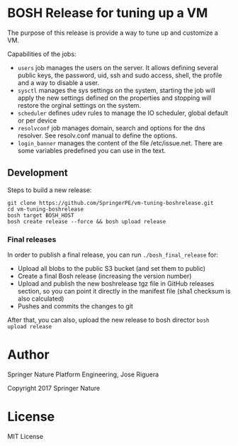 # BOSH Release for tuning up a VM

The purpose of this release is provide a way to tune up and customize a VM.

Capabilities of the jobs:

* `users` job manages the users on the server. It allows defining several public keys,
  the password, uid, ssh and sudo access, shell, the profile and a way to disable a user.
* `sysctl` manages the sys settings on the system, starting the job will apply the 
  new settings defined on the properties and stopping will restore the orginal settings
  on the system.
* `scheduler` defines udev rules to manage the IO scheduler, global default or per device
* `resolvconf` job manages domain, search and options for the dns resolver. See 
  resolv.conf manual to define the options.
* `login_banner` manages the content of the file /etc/issue.net. There are
  some variables predefined you can use in the text.


## Development

Steps to build a new release:

```
git clone https://github.com/SpringerPE/vm-tuning-boshrelease.git
cd vm-tuning-boshrelease
bosh target BOSH_HOST
bosh create release --force && bosh upload release
```

### Final releases

In order to publish a final release, you can run `./bosh_final_release` for:

* Upload all blobs to the public S3 bucket (and set them to public)
* Create a final Bosh release (increasing the version number)
* Upload and publish the new boshrelease tgz file in GitHub releases section, so
  you can point it directly in the manifest file (sha1 checksum is also calculated)
* Pushes and commits the changes to git

After that, you can also, upload the new release to bosh director `bosh upload release`


# Author

Springer Nature Platform Engineering, Jose Riguera

Copyright 2017 Springer Nature


# License

MIT License


